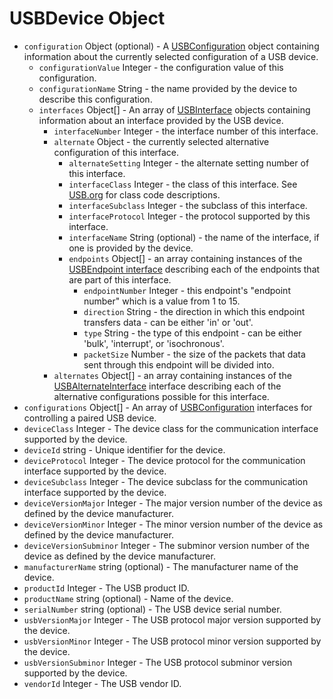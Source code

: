 # USBDevice Object

* `configuration` Object (optional) - A [USBConfiguration](https://developer.mozilla.org/en-US/docs/Web/API/USBConfiguration) object containing information about the currently selected configuration of a USB device.
  * `configurationValue` Integer - the configuration value of this configuration.
  * `configurationName` String - the name provided by the device to describe this configuration.
  * `interfaces` Object[] - An array of [USBInterface](https://developer.mozilla.org/en-US/docs/Web/API/USBInterface) objects containing information about an interface provided by the USB device.
    * `interfaceNumber` Integer - the interface number of this interface.
    * `alternate` Object - the currently selected alternative configuration of this interface.
      * `alternateSetting` Integer - the alternate setting number of this interface.
      * `interfaceClass` Integer - the class of this interface. See [USB.org](https://www.usb.org/defined-class-codes) for class code descriptions.
      * `interfaceSubclass` Integer - the subclass of this interface.
      * `interfaceProtocol` Integer - the protocol supported by this interface.
      * `interfaceName` String (optional) - the name of the interface, if one is provided by the device.
      * `endpoints` Object[] - an array containing instances of the [USBEndpoint interface](https://developer.mozilla.org/en-US/docs/Web/API/USBEndpoint) describing each of the endpoints that are part of this interface.
        * `endpointNumber` Integer - this endpoint's "endpoint number" which is a value from 1 to 15.
        * `direction` String - the direction in which this endpoint transfers data - can be either 'in' or 'out'.
        * `type` String - the type of this endpoint - can be either 'bulk', 'interrupt', or 'isochronous'.
        * `packetSize` Number - the size of the packets that data sent through this endpoint will be divided into.
    * `alternates` Object[] - an array containing instances of the [USBAlternateInterface](https://developer.mozilla.org/en-US/docs/Web/API/USBAlternateInterface) interface describing each of the alternative configurations possible for this interface.
* `configurations` Object[] - An array of [USBConfiguration](https://developer.mozilla.org/en-US/docs/Web/API/USBConfiguration) interfaces for controlling a paired USB device.
* `deviceClass` Integer - The device class for the communication interface supported by the device.
* `deviceId` string - Unique identifier for the device.
* `deviceProtocol` Integer - The device protocol for the communication interface supported by the device.
* `deviceSubclass` Integer - The device subclass for the communication interface supported by the device.
* `deviceVersionMajor` Integer - The major version number of the device as defined by the device manufacturer.
* `deviceVersionMinor` Integer - The minor version number of the device as defined by the device manufacturer.
* `deviceVersionSubminor` Integer - The subminor version number of the device as defined by the device manufacturer.
* `manufacturerName` string (optional) - The manufacturer name of the device.
* `productId` Integer - The USB product ID.
* `productName` string (optional) - Name of the device.
* `serialNumber` string (optional) - The USB device serial number.
* `usbVersionMajor` Integer - The USB protocol major version supported by the device.
* `usbVersionMinor` Integer - The USB protocol minor version supported by the device.
* `usbVersionSubminor` Integer - The USB protocol subminor version supported by the device.
* `vendorId` Integer - The USB vendor ID.
